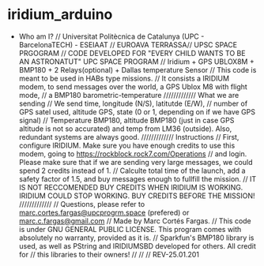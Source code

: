 # iridium_arduino
- Who am I?
// Universitat Politècnica de Catalunya (UPC - BarcelonaTECH) - ESEIAAT
// EUROAVA TERRASSA// UPSC SPACE PRGOGRAM
// CODE DEVELOPED FOR "EVERY CHILD WANTS TO BE AN ASTRONATUT" UPC SPACE PROGRAM
// Iridium + GPS UBLOX8M + BMP180 + 2 Relays(optional) + Dallas temperature Sensor
// This code is meant to be used in HABs type missions.
// It consists a IRIDIUM modem, to send messages over the world, a GPS Ublox M8 with flight mode,
// a BMP180 barometric-temperature 
///////////// What we are sending
// We send time, longitude (N/S), latitutde (E/W), 
// number of GPS satel used, altitude GPS, state (0 or 1, depending on if we have GPS signal)
// Temperature BMP180, altitude BMP180 (just in case GPS altitude is not so accurated) and temp from LM36 (outside). Also, redundant systems are always good.
///////////// Instructions
// First, configure IRIDIUM. Make sure you have enough credits to use this modem, going to https://rockblock.rock7.com/Operations 
// and login. Please make sure that if we are sending very large messages, we could spend 2 credits instead of 1. 
// Calculte total time of the launch, add a safety factor of 1.5, and buy messages enough to fullfill the mission.
// IT IS NOT RECCOMENDED BUY CREDITS WHEN IRIDIUM IS WORKING. IRIDIUM COULD STOP WORKING. BUY CREDITS BEFORE THE MISSION!  
///////////// 
// Questions, please refer to marc.cortes.fargas@upcprogrm.space (prefered) or marc.c.fargas@gmail.com
// Made by Marc Cortés Fargas.
// This code is under GNU GENERAL PUBLIC LICENSE. This program comes with absolutely no warranty, provided as it is. 
// Sparkfun's BMP180 library is used, as well as PString and IRIDIUMSBD developed for others. All credit for 
// this libraries to their owners!
//
//
// REV-25.01.201
